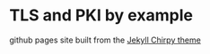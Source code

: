 # TLS and PKI by example

github pages site built from the [Jekyll Chirpy theme](https://github.com/cotes2020/jekyll-theme-chirpy)